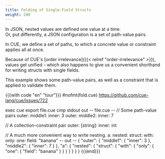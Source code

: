 ```yaml
---
title: Folding of Single-Field Structs
weight: 240
---
```


In JSON, nested values are defined one value at a time.\
Or, put differently, a JSON configuration is a set of path-value pairs.

In CUE, we define
a set of paths,
to which
a concrete value or constraint
applies
all at once.

Because of CUE's
[order irrelevance]({{< relref "order-irrelevance" >}}),
values get unified -
which also happens to
give us
a convenient shorthand
for writing structs
with single fields.

This example shows some path-value pairs,
as well as
a constraint that is applied to validate them.

{{{with code "en" "tour"}}}
#nofmt(fold.cue) https://github.com/cue-lang/cue/issues/722

exec cue export file.cue
cmp stdout out
-- file.cue --
// Some path-value pairs
outer: middle1: inner: 3
outer: middle2: inner: 7

// A collection-constraint pair
outer: [string]: inner: int

// A much more convenient way to write nesting.
a: nested: struct: with: only: one: field: "banana"
-- out --
{
    "outer": {
        "middle1": {
            "inner": 3
        },
        "middle2": {
            "inner": 7
        }
    },
    "a": {
        "nested": {
            "struct": {
                "with": {
                    "only": {
                        "one": {
                            "field": "banana"
                        }
                    }
                }
            }
        }
    }
}
{{{end}}}
